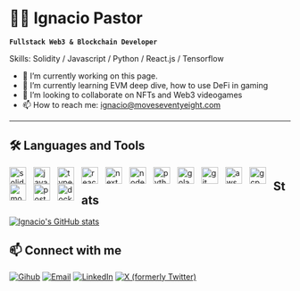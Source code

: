 # 👨‍💻 Ignacio Pastor

**`Fullstack Web3 & Blockchain Developer`**

Skills: Solidity / Javascript / Python / React.js / Tensorflow

- 🔭 I’m currently working on this page. 
- 🌱 I’m currently learning EVM deep dive, how to use DeFi in gaming 
- 👯 I’m looking to collaborate on NFTs and Web3 videogames 
- 📫 How to reach me: ignacio@moveseventyeight.com 

---

## 🛠️ Languages and Tools

<img align="left" alt="solidity" width="30px" style="padding-right:10px" src="https://cdn.jsdelivr.net/gh/devicons/devicon/icons/solidity/solidity-original.svg"/>
<img align="left" alt="javascript" width="30px" style="padding-right:10px" src="https://cdn.jsdelivr.net/gh/devicons/devicon/icons/javascript/javascript-original.svg"/>
<img align="left" alt="typescript" width="30px" style="padding-right:10px" src="https://cdn.jsdelivr.net/gh/devicons/devicon/icons/typescript/typescript-original.svg"/>
<img align="left" alt="react" width="30px" style="padding-right:10px" src="https://cdn.jsdelivr.net/gh/devicons/devicon/icons/react/react-original.svg"/>
<img align="left" alt="next-js" width="30px" style="padding-right:10px" src="https://cdn.jsdelivr.net/gh/devicons/devicon/icons/nextjs/nextjs-original.svg"/>
<img align="left" alt="node-js" width="30px" style="padding-right:10px" src="https://cdn.jsdelivr.net/gh/devicons/devicon/icons/nodejs/nodejs-original.svg"/>
<img align="left" alt="python" width="30px" style="padding-right:10px" src="https://cdn.jsdelivr.net/gh/devicons/devicon/icons/python/python-original.svg"/>
<img align="left" alt="golang" width="30px" style="padding-right:10px" src="https://cdn.jsdelivr.net/gh/devicons/devicon/icons/go/go-original.svg"/>
<img align="left" alt="git" width="30px" style="padding-right:10px" src="https://cdn.jsdelivr.net/gh/devicons/devicon/icons/git/git-original.svg"/>
<img align="left" alt="aws" width="30px" style="padding-right:10px" src="https://cdn.jsdelivr.net/gh/devicons/devicon/icons/amazonwebservices/amazonwebservices-original.svg"/>
<img align="left" alt="gcp" width="30px" style="padding-right:10px" src="https://cdn.jsdelivr.net/gh/devicons/devicon/icons/googlecloud/googlecloud-original.svg"/>
<img align="left" alt="mongo" width="30px" style="padding-right:10px" src="https://cdn.jsdelivr.net/gh/devicons/devicon/icons/mongodb/mongodb-original.svg"/>
<img align="left" alt="postgres" width="30px" style="padding-right:10px" src="https://cdn.jsdelivr.net/gh/devicons/devicon/icons/postgresql/postgresql-original.svg"/>
<img align="left" alt="docker" width="30px" style="padding-right:10px" src="https://cdn.jsdelivr.net/gh/devicons/devicon/icons/docker/docker-original.svg"/>

#

## Stats

[![Ignacio's GitHub stats](https://github-readme-stats.vercel.app/api?username=ipastorsan)](https://github.com/IpastorSan/github-readme-stats)

## 📫 Connect with me </h2>

[![Gihub](https://img.shields.io/badge/GitHub-%2312100E.svg?&style=for-the-badge&logo=Github&logoColor=white)](https://https://github.com/IpastorSan/)
[![Email](https://custom-icon-badges.demolab.com/badge/Mail-E61B23.svg?logo=mail)](mailto:ignacio@fullstackwebthree.com) 
[![LinkedIn](https://img.shields.io/badge/linkedin-%230077B5.svg?style=for-the-badge&logo=linkedin&logoColor=white)](https://www.linkedin.com/in/ignaciopastorsanchez/) 
[![X (formerly Twitter)](https://img.shields.io/twitter/url)](https://twitter.com/numbernine_eth)
